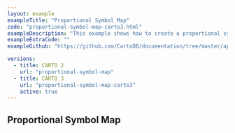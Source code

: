 ```yaml
---
layout: example
exampleTitle: "Proportional Symbol Map"
code: "proportional-symbol-map-carto3.html"
exampleDescription: "This example shows how to create a proportional symbol map with zoom-based styling and different colors applied to features depending on categorical data. Based on <a href='https://carto.com/blog/proportional-symbol-maps/' target='_blank'>this blogpost</a>."
exampleExtraCode: ""
exampleGithub: "https://github.com/CartoDB/documentation/tree/master/app/content/deck-gl/examples/styling/proportional-symbol-map-carto3.html"

versions:
  - title: CARTO 2
    url: "proportional-symbol-map"
  - title: CARTO 3
    url: "proportional-symbol-map-carto3"
    active: true
---
```

## Proportional Symbol Map